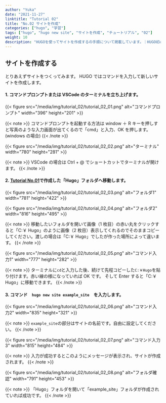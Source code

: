 ```yaml
---
author: "Yuka"
date: "2021-11-27"
linktitle: "Tutorial 02"
title: "No.02 サイトを作成"
categories: ["hugo", "学習"]
tags: ["hugo", "hugo new site", "サイトを作成", "チュートリアル", "02"]
weight: 10
description: "HUGOを使ってサイトを作成するの手順について掲載しています。｜HUGO初心者向け！サイト制作チュートリアル"
---
```


## サイトを作成する

とりあえずサイトをつくってみます。
HUGO ではコマンドを入力して新しいサイトを作成します。

#### 1. コマンドプロンプトまたは VSCode のターミナルを立ち上げます。

{{< figure src="/media/img/tutorial_02/tutorial_02_01.png" alt="コマンドプロンプト" width="396" height="201" >}}

{{< note >}}
コマンドプロンプトを起動する方法は window ＋ R キーを押しすと写真のような入力画面が出てくるので「cmd」と入力、OK を押します。(windows の場合)
{{< /note >}}

{{< figure src="/media/img/tutorial_02/tutorial_02_02.png" alt="ターミナル" width="780" height="281" >}}

{{< note >}}
VSCode の場合は Ctrl + @ でショートカットでターミナルが開けます。
{{< /note >}}

#### 2. [Tutorial No.01](/tutorials/tutorial_01)で作成した「Hugo」フォルダへ移動します。

{{< figure src="/media/img/tutorial_02/tutorial_02_03.png" alt="フォルダ1" width="781" height="422" >}}

{{< figure src="/media/img/tutorial_02/tutorial_02_04.png" alt="フォルダ2" width="816" height="495" >}}

{{< note >}}
移動したいフォルダを開いて画像（1 枚目）の赤い丸をクリックすると「C:￥ Hugo」のように画像（2 枚目）表示してくれるのでそのままコピーしてください。渡しの場合は「C:￥ Hugo」でしたが作った場所によって違います。
{{< /note >}}

{{< figure src="/media/img/tutorial_02/tutorial_02_05.png" alt="コマンド入力1" width="777" height="282" >}}

{{< note >}}
ターミナルに`cd`と入力した後、続けて先程コピーした`C:￥Hugo`を貼り付けます。赤い線の様になっていれば OK です。
そして Enter すると「C:￥ Hugo」に移動できます。
{{< /note >}}

#### 3. コマンド　`hugo new site example_site`　を入力します。

{{< figure src="/media/img/tutorial_02/tutorial_02_06.png" alt="コマンド入力2" width="835" height="321" >}}

{{< note >}}
`example_site`の部分はサイトの名前です。自由に設定してください。
{{< /note >}}

{{< figure src="/media/img/tutorial_02/tutorial_02_07.png" alt="コマンド入力3" width="815" height="484" >}}

{{< note >}}
入力が成功するとこのようにメッセージが表示され、サイトが作成されます。
{{< /note >}}

{{< figure src="/media/img/tutorial_02/tutorial_02_08.png" alt="フォルダ確認" width="791" height="453" >}}

{{< note >}}
「Hugo」フォルダを開いて「example_site」フォルダが作成されていれば成功です。
{{< /note >}}
